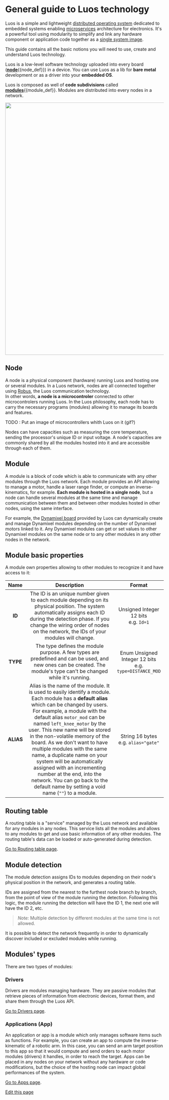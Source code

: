 # General guide to Luos technology

Luos is a simple and lightweight <a href="https://en.wikipedia.org/wiki/Distributed_operating_system" target="_blank">distributed operating system</a> dedicated to embedded systems enabling <a href="https://en.wikipedia.org/wiki/Microservices" target="_blank">microservices</a> architecture for electronics. It's a powerful tool using modularity to simplify and link any hardware component or application code together as a <a href="https://en.wikipedia.org/wiki/Single_system_image" target="_blank">single system image</a>.

This guide contains all the basic notions you will need to use, create and understand Luos technology.

Luos is a low-level software technology uploaded into every board (<span class="cust_tooltip">[**node**](#node)<span class="cust_tooltiptext">{{node_def}}</span></span>) in a device.
You can use Luos as a lib for **bare metal** development or as a driver into your **embedded OS**.

Luos is composed as well of **code subdivisions** called <span class="cust_tooltip">[**modules**](#module)<span class="cust_tooltiptext">{{module_def}}</span></span>. Modules are distributed into every nodes in a network.

<a href="/_assets/img/feature-module-node-board.jpg" target="_blank"><img src="/_assets/img/feature-module-node-board.jpg" width="800px" /></a>

<a name="node"></a>
## Node
A node is a physical component (hardware) running Luos and hosting one or several modules. In a Luos network, nodes are all connected together using <a href="link the Robus Page or dont talk about Robus here">Robus</a>, the Luos communication technology.<br/>In other words, **a node is a microcontroler** connected to other microcontrolers running Luos.
In the Luos philosophy, each node has to carry the necessary programs (modules) allowing it to manage its boards and features.

TODO : Put an image of microcontrollers whith Luos on it (gif?)

Nodes can have capacities such as measuring the core temperature, sending the processor's unique ID or input voltage. A node's capacities are commonly shared by all the modules hosted into it and are accessible through each of them.

<a name="module"></a>
## Module
A module is a block of code which is able to communicate with any other modules through the Luos network. Each module provides an API allowing to manage a motor, handle a laser range finder, or compute an inverse-kinematics, for example.
**Each module is hosted in a single node**, but a node can handle several modules at the same time and manage communication between them and between other modules hosted in other nodes, using the same interface.

For example, the [Dynamixel board]({{boards_path}}/dxl.md) provided by Luos can dynamically create and manage Dynamixel modules depending on the number of Dynamixel motors linked to it. Any Dynamixel modules can get or set values to other Dynamixel modules on the same node or to any other modules in any other nodes in the network.

## Module basic properties
A module own properties allowing to other modules to recognize it and have access to it:

| Name | Description | Format |
| :---: | :---: | :---: |
| **ID** | The ID is an unique number given to each module depending on its physical position. The system automatically assigns each ID during the detection phase. If you change the wiring order of nodes on the network, the IDs of your modules will change. | Unsigned Integer 12 bits<br />e.g. `Id=1` |
| **TYPE** | The type defines the module purpose. A few types are predefined and can be used, and new ones can be created. The module's type can't be changed while it's running. | Enum Unsigned Integer 12 bits<br />e.g. `type=DISTANCE_MOD` |
| **ALIAS** | Alias is the name of the module. It is used to easily identify a module. Each module has a **default alias** which can be changed by users. For example, a module with the default alias `motor_mod` can be named `left_knee_motor` by the user. This new name will be stored in the non-volatile memory of the board. As we don't want to have multiple modules with the same name, a duplicate name on your system will be automatically assigned with an incrementing number at the end, into the network. You can go back to the default name by setting a void name (`""`) to a module. | String 16 bytes<br />e.g. `alias="gate"` |

## Routing table
A routing table is a "service" managed by the Luos network and available for any modules in any nodes. This service lists all the modules and allows to any modules to get and use basic information of any other modules. The routing table's data can be loaded or auto-generated during detection.

[Go to Routing table page](/_pages/modules/routing-table.md).

## Module detection
The module detection assigns IDs to modules depending on their node's physical position in the network, and generates a routing table.

IDs are assigned from the nearest to the furthest node branch by branch, from the point of view of the module running the detection. Following this logic, the module running the detection will have the ID 1, the next one will have the ID 2, etc.

> *Note:* Multiple detection by different modules at the same time is not allowed.

It is possible to detect the network frequently in order to dynamically discover included or excluded modules while running.

## Modules' types
There are two types of modules:

### Drivers
Drivers are modules managing hardware. They are passive modules that retrieve pieces of information from electronic devices, format them, and share them through the Luos API.

[Go to Drivers page](/_pages/modules/drivers.md).

### Applications (App)
An application or app is a module which only manages software items such as functions.
For example, you can create an app to compute the inverse-kinematic of a robotic arm. In this case, you can send an arm target position to this app so that it would compute and send orders to each motor modules (drivers) it handles, in order to reach the target.
Apps can be placed in any nodes on your network without any hardware or code modifications, but the choice of the hosting node can impact global performances of the system.

[Go to Apps page](/_pages/modules/apps.md).

<div class="cust_edit_page"><a href="https://{{gh_path}}/_pages/first_steps/general-use.md">Edit this page</a></div>
